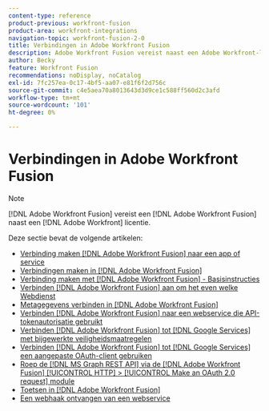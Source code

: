 ```yaml
---
content-type: reference
product-previous: workfront-fusion
product-area: workfront-integrations
navigation-topic: workfront-fusion-2-0
title: Verbindingen in Adobe Workfront Fusion
description: Adobe Workfront Fusion vereist naast een Adobe Workfront-licentie een Adobe Workfront Fusion-licentie.
author: Becky
feature: Workfront Fusion
recommendations: noDisplay, noCatalog
exl-id: 7fc257ea-0c17-4bf5-aa07-e81f6f2d756c
source-git-commit: c4e5aea70a8013643d3d9ce1c588ff560d2c3afd
workflow-type: tm+mt
source-wordcount: '101'
ht-degree: 0%

---
```


# Verbindingen in Adobe Workfront Fusion

>[!NOTE]
>
>[!DNL Adobe Workfront Fusion] vereist een [!DNL Adobe Workfront Fusion] naast een [!DNL Adobe Workfront] licentie.

Deze sectie bevat de volgende artikelen:

* [Verbinding maken [!DNL Adobe Workfront Fusion] naar een app of service](../../workfront-fusion/connections/about-connecting-wf-fusion-to-app-or-service.md)
* [Verbindingen maken in [!DNL Adobe Workfront Fusion]](../../workfront-fusion/connections/connection-instruction-toc.md)
* [Verbinding maken met [!DNL Adobe Workfront Fusion] - Basisinstructies](../../workfront-fusion/connections/connect-to-fusion-general.md)
* [Verbinden [!DNL Adobe Workfront Fusion] aan om het even welke Webdienst](../../workfront-fusion/connections/connect-wf-fusion-to-any-web-service.md)
* [Metagegevens verbinden in [!DNL Adobe Workfront Fusion]](/help/quicksilver/workfront-fusion/connections/connection-metadata.md)
* [Verbinden [!DNL Adobe Workfront Fusion] naar een webservice die API-tokenautorisatie gebruikt](../../workfront-fusion/connections/connect-wf-web-service-uses-api-token-auth.md)
* [Verbinden [!DNL Adobe Workfront Fusion] tot [!DNL Google Services] met bijgewerkte veiligheidsmaatregelen](../../workfront-fusion/connections/connect-to-google-with-new-security-measures.md)
* [Verbinden [!DNL Adobe Workfront Fusion] tot [!DNL Google Services] een aangepaste OAuth-client gebruiken](../../workfront-fusion/connections/connect-fusion-to-google-using-oauth.md)
* [Roep de [!DNL MS Graph REST API] via de [!DNL Adobe Workfront Fusion] [!UICONTROL HTTP] > [!UICONTROL Make an OAuth 2.0 request] module](../../workfront-fusion/connections/call-the-ms-graph-rest-api-.md)
* [Toetsen in [!DNL Adobe Workfront Fusion]](../../workfront-fusion/connections/keys.md)
* [Een webhaak ontvangen van een webservice](../../workfront-fusion/connections/receive-a-webhook-from-a-web-service.md)

